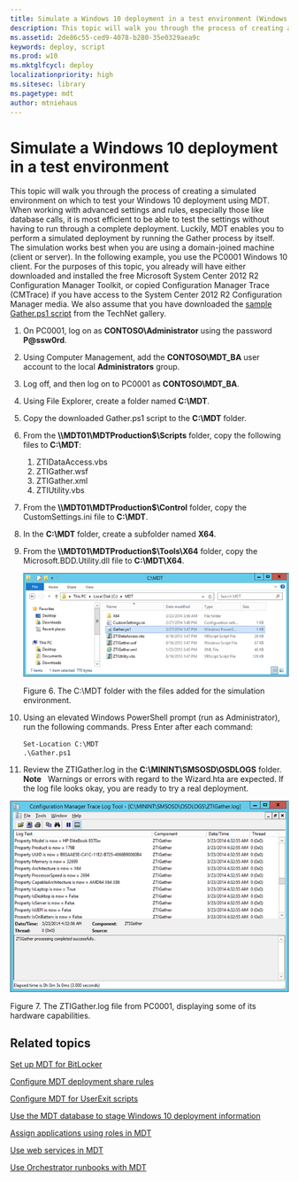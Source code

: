```yaml
---
title: Simulate a Windows 10 deployment in a test environment (Windows 10)
description: This topic will walk you through the process of creating a simulated environment on which to test your Windows 10 deployment using MDT.
ms.assetid: 2de86c55-ced9-4078-b280-35e0329aea9c
keywords: deploy, script
ms.prod: w10
ms.mktglfcycl: deploy
localizationpriority: high
ms.sitesec: library
ms.pagetype: mdt
author: mtniehaus
---
```


# Simulate a Windows 10 deployment in a test environment

This topic will walk you through the process of creating a simulated environment on which to test your Windows 10 deployment using MDT. When working with advanced settings and rules, especially those like database calls, it is most efficient to be able to test the settings without having to run through a complete deployment. Luckily, MDT enables you to perform a simulated deployment by running the Gather process by itself. The simulation works best when you are using a domain-joined machine (client or server). In the following example, you use the PC0001 Windows 10 client.
For the purposes of this topic, you already will have either downloaded and installed the free Microsoft System Center 2012 R2 Configuration Manager Toolkit, or copied Configuration Manager Trace (CMTrace) if you have access to the System Center 2012 R2 Configuration Manager media. We also assume that you have downloaded the [sample Gather.ps1 script](https://go.microsoft.com/fwlink/p/?LinkId=619361) from the TechNet gallery.

1.  On PC0001, log on as **CONTOSO\\Administrator** using the password **P@ssw0rd**.
2.  Using Computer Management, add the **CONTOSO\\MDT\_BA** user account to the local **Administrators** group.
3.  Log off, and then log on to PC0001 as **CONTOSO\\MDT\_BA**.
4.  Using File Explorer, create a folder named **C:\\MDT**.
5.  Copy the downloaded Gather.ps1 script to the **C:\\MDT** folder.
6.  From the **\\\\MDT01\\MDTProduction$\\Scripts** folder, copy the following files to **C:\\MDT**:
    1.  ZTIDataAccess.vbs
    2.  ZTIGather.wsf
    3.  ZTIGather.xml
    4.  ZTIUtility.vbs
7.  From the **\\\\MDT01\\MDTProduction$\\Control** folder, copy the CustomSettings.ini file to **C:\\MDT**.
8.  In the **C:\\MDT** folder, create a subfolder named **X64**.
9.  From the **\\\\MDT01\\MDTProduction$\\Tools\\X64** folder, copy the Microsoft.BDD.Utility.dll file to **C:\\MDT\\X64**.

    ![figure 6](../images/mdt-09-fig06.png)

    Figure 6. The C:\\MDT folder with the files added for the simulation environment.

10. Using an elevated Windows PowerShell prompt (run as Administrator), run the following commands. Press Enter after each command:
    ``` syntax
    Set-Location C:\MDT
    .\Gather.ps1
    ```
11. Review the ZTIGather.log in the **C:\\MININT\\SMSOSD\\OSDLOGS** folder.
**Note**  
Warnings or errors with regard to the Wizard.hta are expected. If the log file looks okay, you are ready to try a real deployment.
 

![figure 7](../images/mdt-09-fig07.png)

Figure 7. The ZTIGather.log file from PC0001, displaying some of its hardware capabilities.

## Related topics

[Set up MDT for BitLocker](set-up-mdt-for-bitlocker.md)

[Configure MDT deployment share rules](configure-mdt-deployment-share-rules.md)

[Configure MDT for UserExit scripts](configure-mdt-for-userexit-scripts.md)

[Use the MDT database to stage Windows 10 deployment information](use-the-mdt-database-to-stage-windows-10-deployment-information.md)

[Assign applications using roles in MDT](assign-applications-using-roles-in-mdt.md)

[Use web services in MDT](use-web-services-in-mdt.md)

[Use Orchestrator runbooks with MDT](use-orchestrator-runbooks-with-mdt.md)